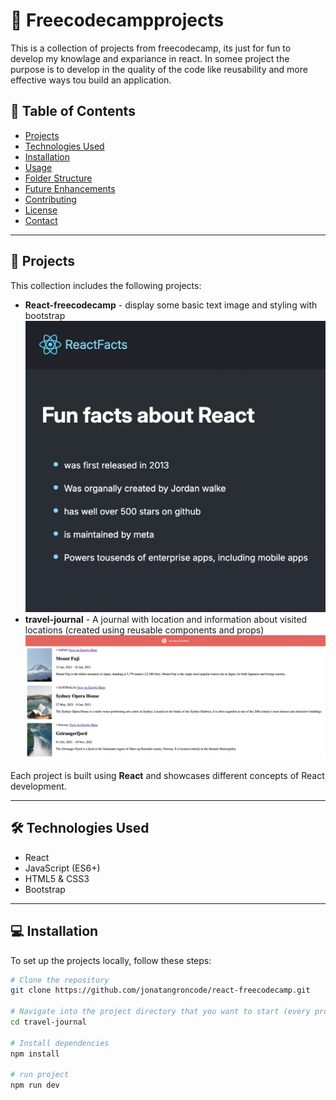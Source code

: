 # 📌 Freecodecampprojects
This is a collection of projects from freecodecamp, its just for fun to develop my knowlage and expariance in react. In somee project the purpose is to develop in the quality of the code like reusability and more effective ways tou build an application. 


## 📖 Table of Contents

- [Projects](#projects)
- [Technologies Used](#technologies-used)
- [Installation](#installation)
- [Usage](#usage)
- [Folder Structure](#folder-structure)
- [Future Enhancements](#future-enhancements)
- [Contributing](#contributing)
- [License](#license)
- [Contact](#contact)

---

## 🚀 Projects

This collection includes the following projects:

- **React-freecodecamp** - display some basic text image and styling with bootstrap 
![Preview of the project](previewimages/react-freecodecamp.png)
- **travel-journal** - A journal with location and information about visited locations (created using reusable components and props)
![Preview of the project](previewimages/travel-journal.png)



Each project is built using **React** and showcases different concepts of React development.

---

## 🛠 Technologies Used

- React
- JavaScript (ES6+)
- HTML5 & CSS3
- Bootstrap 


---

## 💻 Installation

To set up the projects locally, follow these steps:

```bash
# Clone the repository
git clone https://github.com/jonatangroncode/react-freecodecamp.git

# Navigate into the project directory that you want to start (every project has a folder in root)
cd travel-journal

# Install dependencies
npm install

# run project 
npm run dev